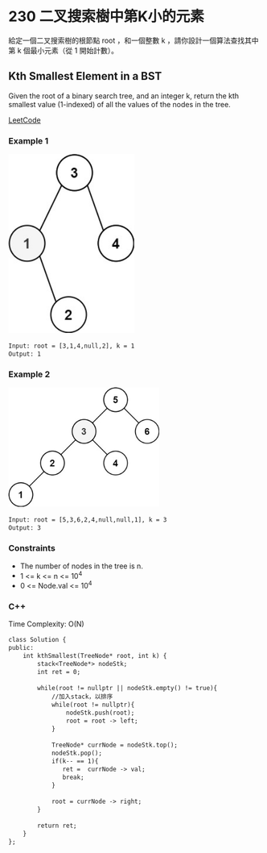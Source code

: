 # 230 二叉搜索樹中第K小的元素

給定一個二叉搜索樹的根節點 root ，和一個整數 k ，請你設計一個算法查找其中第 k 個最小元素（從 1 開始計數）。

## Kth Smallest Element in a BST

Given the root of a binary search tree, and an integer k, return the kth smallest value (1-indexed) of all the values of the nodes in the tree.
 

[LeetCode](https://leetcode.cn/problems/kth-smallest-element-in-a-bst/)

### Example 1

<img src="img/230_1.jpg" width = "250"/>

```
Input: root = [3,1,4,null,2], k = 1
Output: 1
```

### Example 2

<img src="img/230_2.jpg" width = "300"/>

```
Input: root = [5,3,6,2,4,null,null,1], k = 3
Output: 3
```


### Constraints

* The number of nodes in the tree is n.
* 1 <= k <= n <= 10<sup>4</sup>
* 0 <= Node.val <= 10<sup>4</sup>

### C++ 

Time Complexity: O(N)

```
class Solution {
public:
    int kthSmallest(TreeNode* root, int k) {
        stack<TreeNode*> nodeStk;
        int ret = 0;

        while(root != nullptr || nodeStk.empty() != true){
            //加入stack，以排序
            while(root != nullptr){
                nodeStk.push(root);
                root = root -> left;
            }

            TreeNode* currNode = nodeStk.top();
            nodeStk.pop();
            if(k-- == 1){
               ret =  currNode -> val;
               break;
            }
            
            root = currNode -> right;
        }

        return ret;
    }
};
```
